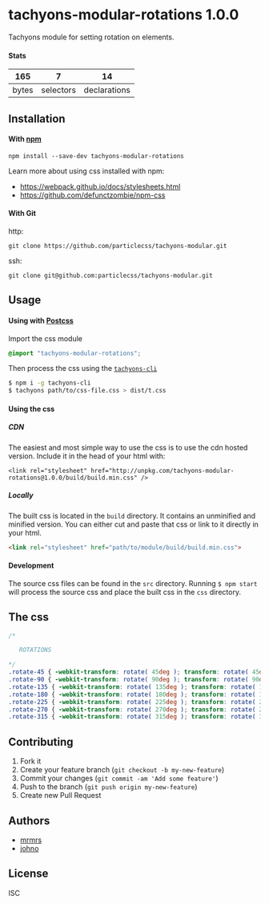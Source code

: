 # tachyons-modular-rotations 1.0.0

Tachyons module for setting rotation on elements.

#### Stats

165 | 7 | 14
---|---|---
bytes | selectors | declarations

## Installation

#### With [npm](https://npmjs.com)

```
npm install --save-dev tachyons-modular-rotations
```

Learn more about using css installed with npm:
* https://webpack.github.io/docs/stylesheets.html
* https://github.com/defunctzombie/npm-css

#### With Git

http:
```
git clone https://github.com/particlecss/tachyons-modular.git
```

ssh:
```
git clone git@github.com:particlecss/tachyons-modular.git
```

## Usage

#### Using with [Postcss](https://github.com/postcss/postcss)

Import the css module

```css
@import "tachyons-modular-rotations";
```

Then process the css using the [`tachyons-cli`](https://github.com/tachyons-css/tachyons-cli)

```sh
$ npm i -g tachyons-cli
$ tachyons path/to/css-file.css > dist/t.css
```

#### Using the css

##### CDN
The easiest and most simple way to use the css is to use the cdn hosted version. Include it in the head of your html with:

```
<link rel="stylesheet" href="http://unpkg.com/tachyons-modular-rotations@1.0.0/build/build.min.css" />
```

##### Locally
The built css is located in the `build` directory. It contains an unminified and minified version.
You can either cut and paste that css or link to it directly in your html.

```html
<link rel="stylesheet" href="path/to/module/build/build.min.css">
```

#### Development

The source css files can be found in the `src` directory.
Running `$ npm start` will process the source css and place the built css in the `css` directory.

## The css

```css
/*

   ROTATIONS

*/
.rotate-45 { -webkit-transform: rotate( 45deg ); transform: rotate( 45deg ); }
.rotate-90 { -webkit-transform: rotate( 90deg ); transform: rotate( 90deg ); }
.rotate-135 { -webkit-transform: rotate( 135deg ); transform: rotate( 135deg ); }
.rotate-180 { -webkit-transform: rotate( 180deg ); transform: rotate( 180deg ); }
.rotate-225 { -webkit-transform: rotate( 225deg ); transform: rotate( 225deg ); }
.rotate-270 { -webkit-transform: rotate( 270deg ); transform: rotate( 270deg ); }
.rotate-315 { -webkit-transform: rotate( 315deg ); transform: rotate( 315deg ); }
```

## Contributing

1. Fork it
2. Create your feature branch (`git checkout -b my-new-feature`)
3. Commit your changes (`git commit -am 'Add some feature'`)
4. Push to the branch (`git push origin my-new-feature`)
5. Create new Pull Request

## Authors

* [mrmrs](http://mrmrs.io)
* [johno](http://johnotander.com)

## License

ISC

